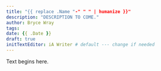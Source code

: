 ```yaml
---
title: "{{ replace .Name "-" " " | humanize }}"
description: "DESCRIPTION TO COME."
author: Bryce Wray
tags:
date: {{ .Date }}
draft: true
initTextEditor: iA Writer # default --- change if needed
---
```


Text begins here.
